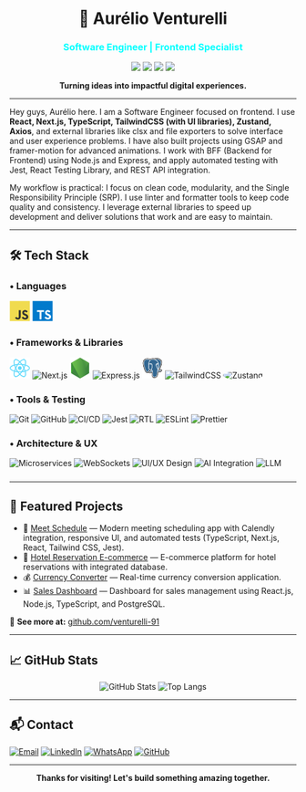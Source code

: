 <div align="center">
  <h1>🚀 Aurélio Venturelli</h1>
  <h3><span style="color:#00FFFF;">Software Engineer | Frontend Specialist</span></h3>
  <img src="https://img.shields.io/badge/Frontend-React%2FNext.js-61DAFB?style=for-the-badge&logo=react&logoColor=white" />
  <img src="https://img.shields.io/badge/BFF-Node.js%2FExpress-339933?style=for-the-badge&logo=node.js&logoColor=white" />
  <img src="https://img.shields.io/badge/Testing-Jest%2FRTL%2FZustand-FFB300?style=for-the-badge&logo=jest&logoColor=white" />
  <img src="https://img.shields.io/badge/Animation-GSAP%2FFramer--Motion-88CE02?style=for-the-badge&logo=greensock&logoColor=white" />
</div>

<p align="center">
  <b>Turning ideas into impactful digital experiences.</b>
</p>

---

Hey guys, Aurélio here. I am a Software Engineer focused on frontend. I use <b>React, Next.js, TypeScript, TailwindCSS (with UI libraries), Zustand, Axios</b>, and external libraries like clsx and file exporters to solve interface and user experience problems. I have also built projects using GSAP and framer-motion for advanced animations. I work with BFF (Backend for Frontend) using Node.js and Express, and apply automated testing with Jest, React Testing Library, and REST API integration.

My workflow is practical: I focus on clean code, modularity, and the Single Responsibility Principle (SRP). I use linter and formatter tools to keep code quality and consistency. I leverage external libraries to speed up development and deliver solutions that work and are easy to maintain.

---

## 🛠️ Tech Stack

### • Languages

<div align="left" style="margin-bottom: 24px;">
  <img src="https://raw.githubusercontent.com/devicons/devicon/master/icons/javascript/javascript-original.svg" alt="JavaScript" width="36" />
  <img src="https://raw.githubusercontent.com/devicons/devicon/master/icons/typescript/typescript-original.svg" alt="TypeScript" width="36" />
</div>

### • Frameworks & Libraries

<div align="left" style="margin-bottom: 24px;">
  <img src="https://raw.githubusercontent.com/devicons/devicon/master/icons/react/react-original.svg" alt="React" width="36" />
  <img src="https://assets.vercel.com/image/upload/v1662130559/nextjs/Icon_dark_background.png" alt="Next.js" width="36" />
  <img src="https://raw.githubusercontent.com/devicons/devicon/master/icons/nodejs/nodejs-original.svg" alt="Node.js" width="36" />
  <img src="https://user-images.githubusercontent.com/25181517/183859966-a3462d8d-1bc7-4880-b353-e2cbed900ed6.png" alt="Express.js" width="36" />
  <img src="https://raw.githubusercontent.com/devicons/devicon/master/icons/postgresql/postgresql-original.svg" alt="PostgreSQL" width="36" />
  <img src="https://img.shields.io/badge/Tailwind_CSS-38B2AC?style=for-the-badge&logo=tailwind-css&logoColor=white" alt="TailwindCSS" />
  <img src="https://avatars.githubusercontent.com/u/103192255?s=200&v=4" alt="Zustand" width="36" style="border-radius: 50%;" />
</div>

### • Tools & Testing

<div align="left" style="margin-bottom: 24px;">
  <img src="https://img.shields.io/badge/Git-F05032?style=for-the-badge&logo=git&logoColor=white" alt="Git" />
  <img src="https://img.shields.io/badge/GitHub-181717?style=for-the-badge&logo=github&logoColor=white" alt="GitHub" />
  <img src="https://img.shields.io/badge/CI%2FCD-47A248?style=for-the-badge&logo=github-actions&logoColor=white" alt="CI/CD" />
  <img src="https://img.shields.io/badge/Jest-C21325?style=for-the-badge&logo=jest&logoColor=white" alt="Jest" />
  <img src="https://img.shields.io/badge/React_Testing_Library-E33332?style=for-the-badge&logo=testing-library&logoColor=white" alt="RTL" />
  <img src="https://img.shields.io/badge/ESLint-4B32C3?style=for-the-badge&logo=eslint&logoColor=white" alt="ESLint" />
  <img src="https://img.shields.io/badge/Prettier-F7B93E?style=for-the-badge&logo=prettier&logoColor=white" alt="Prettier" />
</div>

### • Architecture & UX

<div align="left" style="margin-bottom: 24px;">
  <img src="https://img.shields.io/badge/Microservices-FF6F00?style=for-the-badge" alt="Microservices" />
  <img src="https://img.shields.io/badge/WebSockets-4FC08D?style=for-the-badge" alt="WebSockets" />
  <img src="https://img.shields.io/badge/UI%2FUX_Design-FF4081?style=for-the-badge&logo=figma&logoColor=white" alt="UI/UX Design" />
  <img src="https://img.shields.io/badge/AI_Integration-00B8D9?style=for-the-badge&logo=openai&logoColor=white" alt="AI Integration" />
  <img src="https://img.shields.io/badge/LLM-0055FF?style=for-the-badge" alt="LLM" />
</div>

---

## 🚧 Featured Projects

- 📅 [Meet Schedule](https://github.com/venturelli-91/meet_schedule) — Modern meeting scheduling app with Calendly integration, responsive UI, and automated tests (TypeScript, Next.js, React, Tailwind CSS, Jest).
- 🏨 [Hotel Reservation E-commerce](https://github.com/venturelli-91/hotel_reservation.git) — E-commerce platform for hotel reservations with integrated database.
- 💰 [Currency Converter](https://github.com/venturelli-91/currency_conversion.git) — Real-time currency conversion application.
- 📊 [Sales Dashboard](https://github.com/venturelli-91/sales_dashboard.git) — Dashboard for sales management using React.js, Node.js, TypeScript, and PostgreSQL.

📌 **See more at:** [github.com/venturelli-91](https://github.com/venturelli-91)

---

## 📈 GitHub Stats

<div align="center">
  <img src="https://github-readme-stats.vercel.app/api?username=venturelli-91&show_icons=true&theme=react&hide=issues,contribs" alt="GitHub Stats" />
  <img src="https://github-readme-stats.vercel.app/api/top-langs/?username=venturelli-91&layout=compact&theme=react" alt="Top Langs" />
</div>

---

## 📬 Contact

<div align="left">
  <a href="mailto:venturelli.dev@gmail.com"><img src="https://img.shields.io/badge/Email-D14836?style=for-the-badge&logo=gmail&logoColor=white" alt="Email" /></a>
  <a href="https://www.linkedin.com/in/aurelioventurelli/"><img src="https://img.shields.io/badge/LinkedIn-0077B5?style=for-the-badge&logo=linkedin&logoColor=white" alt="LinkedIn" /></a>
  <a href="https://wa.me/5561993608080"><img src="https://img.shields.io/badge/WhatsApp-25D366?style=for-the-badge&logo=whatsapp&logoColor=white" alt="WhatsApp" /></a>
  <a href="https://github.com/venturelli-91"><img src="https://img.shields.io/badge/GitHub-100000?style=for-the-badge&logo=github&logoColor=white" alt="GitHub" /></a>
</div>

---

<div align="center">
  <b>Thanks for visiting! Let's build something amazing together.</b>
</div>

